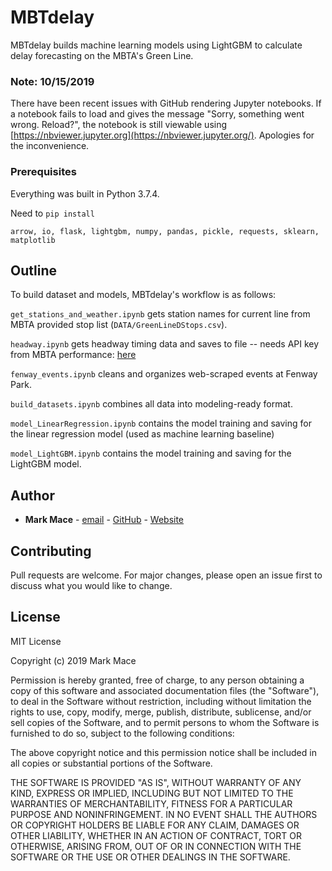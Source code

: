 # MBTdelay
MBTdelay builds machine learning models using LightGBM to calculate delay forecasting on the MBTA's Green Line. 

### Note: 10/15/2019
There have been recent issues with GitHub rendering Jupyter notebooks. If a notebook fails to load and gives the message "Sorry, something went wrong. Reload?", the notebook is still viewable using [https://nbviewer.jupyter.org](https://nbviewer.jupyter.org/). Apologies for the inconvenience.

### Prerequisites

Everything was built in Python 3.7.4.

Need to ``pip install``

```
arrow, io, flask, lightgbm, numpy, pandas, pickle, requests, sklearn, matplotlib
```

## Outline

To build dataset and models, MBTdelay's workflow is as follows:

``get_stations_and_weather.ipynb`` gets station names for current line from MBTA provided stop list (``DATA/GreenLineDStops.csv``).

``headway.ipynb`` gets headway timing data and saves to file -- needs API key from MBTA performance: [here](https://www.mbta.com/developers/mbta-performance)

``fenway_events.ipynb`` cleans and organizes web-scraped events at Fenway Park.

``build_datasets.ipynb`` combines all data into modeling-ready format.

``model_LinearRegression.ipynb`` contains the model training and saving for the linear regression model (used as machine learning baseline)

``model_LightGBM.ipynb`` contains the model training and saving for the LightGBM model.

## Author
* **Mark Mace** - [email](mailto:mark.f.mace@gmail.com) - [GitHub](https://github.com/markfmace) - [Website](https://mbtdelay.xyz)

## Contributing
Pull requests are welcome. For major changes, please open an issue first to discuss what you would like to change.


## License
MIT License

Copyright (c) 2019 Mark Mace

Permission is hereby granted, free of charge, to any person obtaining a copy
of this software and associated documentation files (the "Software"), to deal
in the Software without restriction, including without limitation the rights
to use, copy, modify, merge, publish, distribute, sublicense, and/or sell
copies of the Software, and to permit persons to whom the Software is
furnished to do so, subject to the following conditions:

The above copyright notice and this permission notice shall be included in all
copies or substantial portions of the Software.

THE SOFTWARE IS PROVIDED "AS IS", WITHOUT WARRANTY OF ANY KIND, EXPRESS OR
IMPLIED, INCLUDING BUT NOT LIMITED TO THE WARRANTIES OF MERCHANTABILITY,
FITNESS FOR A PARTICULAR PURPOSE AND NONINFRINGEMENT. IN NO EVENT SHALL THE
AUTHORS OR COPYRIGHT HOLDERS BE LIABLE FOR ANY CLAIM, DAMAGES OR OTHER
LIABILITY, WHETHER IN AN ACTION OF CONTRACT, TORT OR OTHERWISE, ARISING FROM,
OUT OF OR IN CONNECTION WITH THE SOFTWARE OR THE USE OR OTHER DEALINGS IN THE
SOFTWARE.
